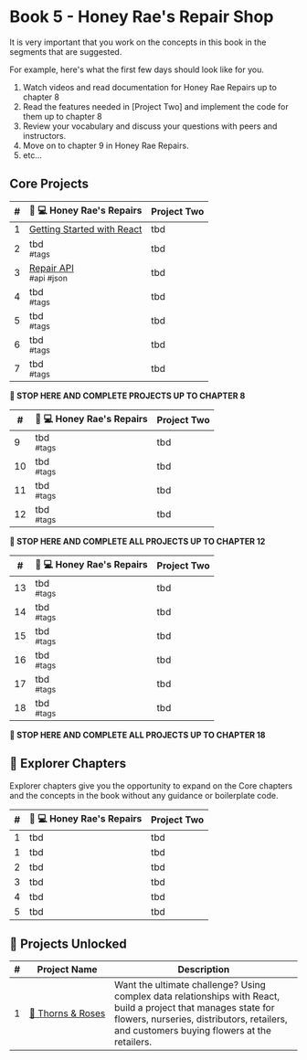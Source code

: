 # Book 5 - Honey Rae's Repair Shop

It is very important that you work on the concepts in this book in the segments that are suggested.

For example, here's what the first few days should look like for you.

1. Watch videos and read documentation for Honey Rae Repairs up to chapter 8
1. Read the features needed in [Project Two] and implement the code for them up to chapter 8
1. Review your vocabulary and discuss your questions with peers and instructors.
1. Move on to chapter 9 in Honey Rae Repairs.
1. etc...

## Core Projects

| # | 🍯 💻 Honey Rae's Repairs | Project Two |
|--|--|--|
| 1 | [Getting Started with React](./chapters/REACT_BASICS.md) | tbd |
| 2 | tbd <br/> <sub style="font-size:0.85rem;">#tags</sub>| tbd |
| 3 | [Repair API](./chapters/REPAIR_API.md) <br/> <sub style="font-size:0.85rem;">#api #json</sub> | tbd |
| 4 | tbd <br/> <sub style="font-size:0.85rem;">#tags</sub> | tbd | |
| 5 | tbd <br/> <sub style="font-size:0.85rem;">#tags</sub> | tbd |
| 6 | tbd <br/> <sub style="font-size:0.85rem;">#tags</sub> | tbd |
| 7 | tbd <br/> <sub style="font-size:0.85rem;">#tags</sub> | tbd |

**🧨 STOP HERE AND COMPLETE PROJECTS UP TO CHAPTER 8**

| # | 🍯 💻 Honey Rae's Repairs | Project Two |
|--|--|--|
| 9 | tbd <br/> <sub style="font-size:0.85rem;">#tags</sub> | tbd |
| 10 | tbd <br/> <sub style="font-size:0.85rem;">#tags</sub> | tbd |
| 11 | tbd <br/> <sub style="font-size:0.85rem;">#tags</sub> | tbd |
| 12 | tbd <br/> <sub style="font-size:0.85rem;">#tags</sub> | tbd |

**🧨 STOP HERE AND COMPLETE ALL PROJECTS UP TO CHAPTER 12**

| # | 🍯 💻 Honey Rae's Repairs | Project Two |
|--|--|--|
| 13 | tbd <br/> <sub style="font-size:0.85rem;">#tags</sub> | tbd |
| 14 | tbd <br/> <sub style="font-size:0.85rem;">#tags</sub> | tbd |
| 15 | tbd <br/> <sub style="font-size:0.85rem;">#tags</sub> | tbd |
| 16 | tbd <br/> <sub style="font-size:0.85rem;">#tags</sub> | tbd |
| 17 | tbd <br/> <sub style="font-size:0.85rem;">#tags</sub> | tbd |
| 18 | tbd <br/> <sub style="font-size:0.85rem;">#tags</sub> | tbd |

**🧨 STOP HERE AND COMPLETE ALL PROJECTS UP TO CHAPTER 18**

## 🧭 Explorer Chapters

Explorer chapters give you the opportunity to expand on the Core chapters and the concepts in the book without any guidance or boilerplate code.

| # | 🍯 💻 Honey Rae's Repairs | Project Two |
|--|--|--|
| 1 | tbd | tbd |
| 1 | tbd | tbd |
| 2 | tbd | tbd |
| 3 | tbd | tbd |
| 4 | tbd | tbd |
| 5 | tbd | tbd |

## 🔐 Projects Unlocked

| # | Project&nbsp;Name | Description |
|--|--|--|
|1| [🌹&nbsp;Thorns&nbsp;&amp;&nbsp;Roses](../projects/tier-5/thorns-roses/) | Want the ultimate challenge? Using complex data relationships with React, build a project that manages state for flowers, nurseries, distributors, retailers, and customers buying flowers at the retailers. |